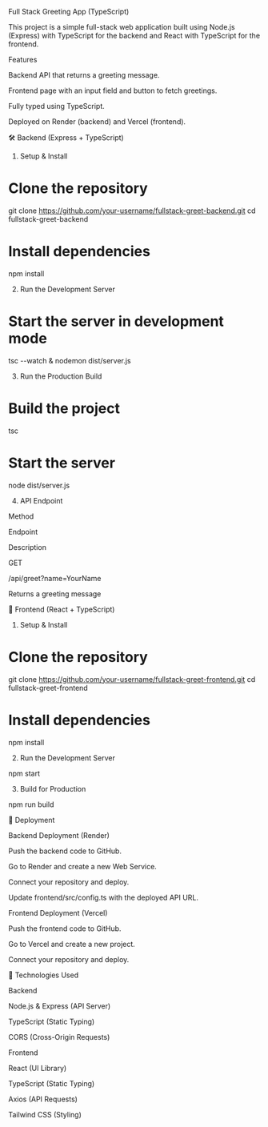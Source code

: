 Full Stack Greeting App (TypeScript)

This project is a simple full-stack web application built using Node.js (Express) with TypeScript for the backend and React with TypeScript for the frontend.

Features

Backend API that returns a greeting message.

Frontend page with an input field and button to fetch greetings.

Fully typed using TypeScript.

Deployed on Render (backend) and Vercel (frontend).

🛠 Backend (Express + TypeScript)

1. Setup & Install

# Clone the repository
git clone https://github.com/your-username/fullstack-greet-backend.git
cd fullstack-greet-backend

# Install dependencies
npm install

2. Run the Development Server

# Start the server in development mode
tsc --watch & nodemon dist/server.js

3. Run the Production Build

# Build the project
tsc

# Start the server
node dist/server.js

4. API Endpoint

Method

Endpoint

Description

GET

/api/greet?name=YourName

Returns a greeting message

🚀 Frontend (React + TypeScript)

1. Setup & Install

# Clone the repository
git clone https://github.com/your-username/fullstack-greet-frontend.git
cd fullstack-greet-frontend

# Install dependencies
npm install

2. Run the Development Server

npm start

3. Build for Production

npm run build

🎯 Deployment

Backend Deployment (Render)

Push the backend code to GitHub.

Go to Render and create a new Web Service.

Connect your repository and deploy.

Update frontend/src/config.ts with the deployed API URL.

Frontend Deployment (Vercel)

Push the frontend code to GitHub.

Go to Vercel and create a new project.

Connect your repository and deploy.

📌 Technologies Used

Backend

Node.js & Express (API Server)

TypeScript (Static Typing)

CORS (Cross-Origin Requests)

Frontend

React (UI Library)

TypeScript (Static Typing)

Axios (API Requests)

Tailwind CSS (Styling)




